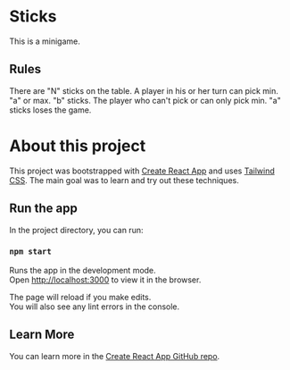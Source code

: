 # Sticks

This is a minigame.

## Rules

There are "N" sticks on the table. A player in his or her turn can pick min. "a" or max. "b" sticks. The player who can't pick or can only pick min. "a" sticks loses the game.

# About this project 

This project was bootstrapped with [Create React App](https://github.com/facebook/create-react-app) and uses [Tailwind CSS](https://tailwindcss.com/). The main goal was to learn and try out these techniques.

## Run the app

In the project directory, you can run:

### `npm start`

Runs the app in the development mode.\
Open [http://localhost:3000](http://localhost:3000) to view it in the browser.

The page will reload if you make edits.\
You will also see any lint errors in the console.

## Learn More

You can learn more in the [Create React App GitHub repo](https://github.com/facebook/create-react-app).
